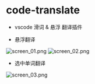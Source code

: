 # code-translate

- vscode 滑词 & 悬浮 翻译插件

- 悬浮翻译

![screen_01.png](https://github.com/w88975/code-translate-vscode/raw/master/screen_01.png)
![screen_02.png](https://github.com/w88975/code-translate-vscode/raw/master/screen_02.png)

- 选中单词翻译

![screen_03.png](https://github.com/w88975/code-translate-vscode/raw/master/screen_03.png)